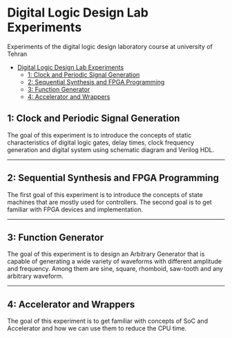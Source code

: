 # Digital Logic Design Lab Experiments
Experiments of the digital logic design laboratory course at university of Tehran
- [Digital Logic Design Lab Experiments](#digital-logic-design-lab-experiments)
  - [1: Clock and Periodic Signal Generation](#1-clock-and-periodic-signal-generation)
  - [2: Sequential Synthesis and FPGA Programming](#2-sequential-synthesis-and-fpga-programming)
  - [3: Function Generator](#3-function-generator)
  - [4: Accelerator and Wrappers](#4-accelerator-and-wrappers)


## 1: Clock and Periodic Signal Generation
The goal of this experiment is to introduce the concepts of static characteristics of digital logic
gates, delay times, clock frequency generation and digital system using schematic diagram and
Verilog HDL.

---

## 2: Sequential Synthesis and FPGA Programming
The first goal of this experiment is to introduce the concepts of state machines that are mostly used for controllers. The second goal is to get familiar with FPGA devices and implementation.

---

## 3: Function Generator
The goal of this experiment is to design an Arbitrary Generator that is capable of generating a wide variety of waveforms with different amplitude and frequency. Among them are sine, square, rhomboid, saw-tooth and any arbitrary waveform.

---

## 4: Accelerator and Wrappers
The goal of this experiment is to get familiar with concepts of SoC and Accelerator and how we can use them to reduce the CPU time.